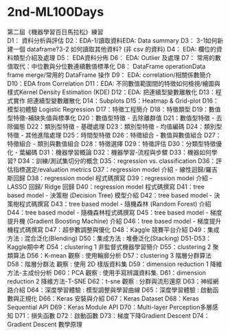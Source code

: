 # 2nd-ML100Days

第二屆《機器學習百日馬拉松》練習 	
D1： 資料分析與評估
D2：EDA-1/讀取資料EDA: Data summary
D3： 3-1如何新建一個 dataframe?3-2 如何讀取其他資料? (非 csv 的資料)
D4： EDA: 欄位的資料類型介紹及處理
D5： EDA資料分佈
D6： EDA: Outlier 及處理
D7： 常用的數值取代：中位數與分位數連續數值標準化
D8： DataFrame operationData frame merge/常用的 DataFrame 操作
D9： EDA: correlation/相關係數簡介
D10：EDA from Correlation
D11：EDA: 不同數值範圍間的特徵如何檢視/繪圖與樣式Kernel Density Estimation (KDE)
D12：EDA: 把連續型變數離散化
D13：程式實作 把連續型變數離散化
D14：Subplots
D15：Heatmap & Grid-plot
D16：模型初體驗 Logistic Regression
D17：特徵工程簡介
D18：特徵類型
D19：數值型特徵-補缺失值與標準化
D20：數值型特徵 - 去除離群值
D21：數值型特徵 - 去除偏態
D22：類別型特徵 - 基礎處理
D23：類別型特徵 - 均值編碼
D24：類別型特徵 - 其他進階處理
D25：時間型特徵
D26：特徵組合 - 數值與數值組合
D27：特徵組合 - 類別與數值組合
D28：特徵選擇
D29：特徵評估
D30：分類型特徵優化 - 葉編碼
D31：機器學習概論
D32：機器學習-流程與步驟
D33：機器如何學習?
D34：訓練/測試集切分的概念
D35：regression vs. classification
D36：評估指標選定/evaluation metrics
D37：regression model 介紹 - 線性迴歸/羅吉斯回歸
D38：regression model 程式碼撰寫
D39：regression model 介紹 - LASSO 回歸/ Ridge 回歸
D40：regression model 程式碼撰寫
D41：tree based model - 決策樹 (Decision Tree) 模型介紹
D42：tree based model - 決策樹程式碼撰寫
D43：tree based model - 隨機森林 (Random Forest) 介紹
D44：tree based model - 隨機森林程式碼撰寫
D45：tree based model - 梯度提升機 (Gradient Boosting Machine) 介紹
D46：tree based model - 梯度提升機程式碼撰寫
D47：超參數調整與優化
D48：Kaggle 競賽平台介紹
D49：集成方法 : 混合泛化(Blending)
D50：集成方法 : 堆疊泛化(Stacking)
D51-D53：Kaggle期中考
D54：clustering 1 非監督式機器學習簡介
D55：clustering 2 聚類算法
D56：K-mean 觀察 : 使用輪廓分析
D57：clustering 3 階層分群算法
D58：階層分群法 觀察 : 使用 2D 樣版資料集
D59：dimension reduction 1 降維方法-主成份分析
D60：PCA 觀察 : 使用手寫辨識資料集.
D61：dimension reduction 2 降維方法-T-SNE
D62：t-sne 觀察 : 分群與流形還原
D63：神經網路介紹
D64：深度學習體驗 : 模型調整與學習曲線
D65：深度學習體驗 : 啟動函數與正規化
D66：Keras 安裝與介紹
D67：Keras Dataset
D68：Keras Sequential API
D69：Keras Module API
D70：Multi-layer Perception多層感知
D71：損失函數
D72：啟動函數
D73：梯度下降Gradient Descent
D74：Gradient Descent 數學原理
